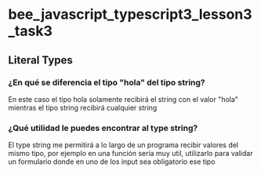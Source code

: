 # bee_javascript_typescript3_lesson3_task3

## Literal Types

### ¿En qué se diferencia el tipo "hola" del tipo string?

En  este caso el tipo hola solamente recibirá el string con el valor "hola" mientras el tipo string recibirá cualquier string


### ¿Qué utilidad le puedes encontrar al type string?
El type string me permitirá a lo largo de un programa recibir valores del mismo tipo, por ejemplo en una función sería muy util, 
utilizarlo para validar un formulario donde en uno de los input sea obligatorio ese tipo

